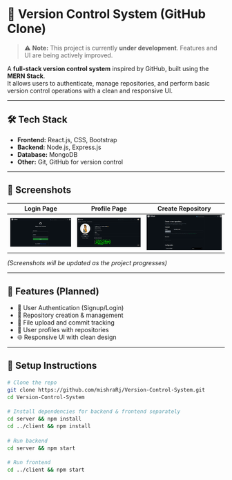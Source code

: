 # 📂 Version Control System (GitHub Clone)

> ⚠️ **Note:** This project is currently **under development**. Features and UI are being actively improved.

A **full-stack version control system** inspired by GitHub, built using the **MERN Stack**.  
It allows users to authenticate, manage repositories, and perform basic version control operations with a clean and responsive UI.

---

## 🛠 Tech Stack
- **Frontend:** React.js, CSS, Bootstrap  
- **Backend:** Node.js, Express.js  
- **Database:** MongoDB  
- **Other:** Git, GitHub for version control  

---

## 📸 Screenshots
| Login Page | Profile Page | Create Repository |
|------------|--------------|-------------------|
| ![Login](screenshots/loginPage.png) | ![Profile](screenshots/profilePage2.png) | ![Create Repo](screenshots/createRepo.png) |

*(Screenshots will be updated as the project progresses)*

---

## 🚀 Features (Planned)
- 🔐 User Authentication (Signup/Login)  
- 📁 Repository creation & management  
- 📄 File upload and commit tracking  
- 👥 User profiles with repositories  
- 🌐 Responsive UI with clean design  

---

## 📂 Setup Instructions

```bash
# Clone the repo
git clone https://github.com/mishraRj/Version-Control-System.git
cd Version-Control-System

# Install dependencies for backend & frontend separately
cd server && npm install
cd ../client && npm install

# Run backend
cd server && npm start

# Run frontend
cd ../client && npm start
